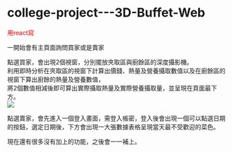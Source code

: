 # college-project---3D-Buffet-Web
<font color=#FF0000>用react寫</font>  

一開始會有主頁面詢問買家或是賣家  

點選買家，會出現2個視窗，分別擺放夾取區與廚餘區的深度攝影機。  
利用即時分析在夾取區的視窗下計算出價錢、熱量及營養攝取數值以及在廚餘區的視窗下算出廚餘的熱量及營養數值，  
將2個數值相減後即可算出實際攝取熱量及實際營養攝取量，並呈現在頁面最下方。  
<img src="../Users/29191/OneDrive/桌面/buffet1.png" />  

點選賣家，會先進入一個登入畫面，需登入帳密，登入後會出現一個可以點選日期的按鈕，選定日期後，下方會出現一大張數據表格呈現當天最不受歡迎的菜色。  

現在還有很多沒有加上的功能，之後會一一補上。  
